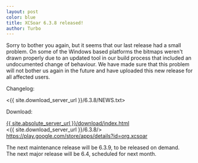 ```yaml
---
layout: post
color: blue
title: XCSoar 6.3.8 released!
author: Turbo
---
```

Sorry to bother you again, but it seems that our last release had a small
problem. On some of the Windows based platforms the bitmaps weren't drawn
properly due to an updated tool in our build process that included an
undocumented change of behaviour. We have made sure that this problem will not
bother us again in the future and have uploaded this new release for all
affected users.

Changelog:

  <{{ site.download_server_url }}/6.3.8/NEWS.txt>

Download:

  [{{ site.absolute_server_url }}/download/index.html](/download/index.html)  
  <{{ site.download_server_url }}/6.3.8/>  
  <https://play.google.com/store/apps/details?id=org.xcsoar>

The next maintenance release will be 6.3.9, to be released on demand.  
The next major release will be 6.4, scheduled for next month.
